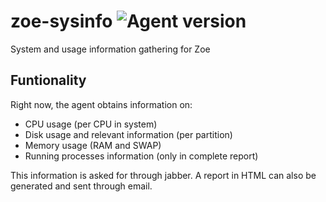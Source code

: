 # zoe-sysinfo ![Agent version](https://img.shields.io/badge/Zoe_Agent-0.3.1-blue.svg "Zoe sysinfo")

System and usage information gathering for Zoe


## Funtionality

Right now, the agent obtains information on:

- CPU usage (per CPU in system)
- Disk usage and relevant information (per partition)
- Memory usage (RAM and SWAP)
- Running processes information (only in complete report)

This information is asked for through jabber. A report in HTML can also be generated and sent through email.
